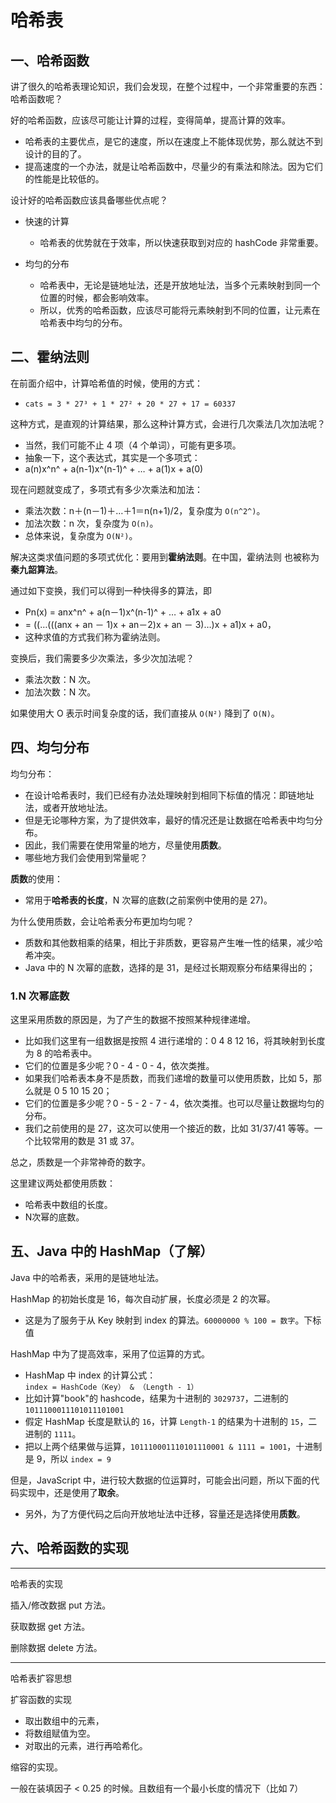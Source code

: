 # 哈希表

## 一、哈希函数

讲了很久的哈希表理论知识，我们会发现，在整个过程中，一个非常重要的东西：哈希函数呢？

好的哈希函数，应该尽可能让计算的过程，变得简单，提高计算的效率。

- 哈希表的主要优点，是它的速度，所以在速度上不能体现优势，那么就达不到设计的目的了。
- 提高速度的一个办法，就是让哈希函数中，尽量少的有乘法和除法。因为它们的性能是比较低的。

设计好的哈希函数应该具备哪些优点呢？

- 快速的计算
  - 哈希表的优势就在于效率，所以快速获取到对应的 hashCode 非常重要。

- 均匀的分布
  - 哈希表中，无论是链地址法，还是开放地址法，当多个元素映射到同一个位置的时候，都会影响效率。
  - 所以，优秀的哈希函数，应该尽可能将元素映射到不同的位置，让元素在哈希表中均匀的分布。

## 二、霍纳法则

在前面介绍中，计算哈希值的时候，使用的方式：

- `cats = 3 * 27³ + 1 * 27² + 20 * 27 + 17 = 60337`

这种方式，是直观的计算结果，那么这种计算方式，会进行几次乘法几次加法呢？

- 当然，我们可能不止 4 项（4 个单词），可能有更多项。
- 抽象一下，这个表达式，其实是一个多项式：
- a(n)x^n^ + a(n-1)x^(n-1)^ + … + a(1)x + a(0)

现在问题就变成了，多项式有多少次乘法和加法：

- 乘法次数：n＋(n－1)＋…＋1＝n(n+1)/2，复杂度为 `O(n^2^)`。
- 加法次数：n 次，复杂度为 `O(n)`。
- 总体来说，复杂度为 `O(N²)`。

解决这类求值问题的多项式优化：要用到**霍纳法则**。在中国，霍纳法则 也被称为**秦九韶算法**。

通过如下变换，我们可以得到一种快得多的算法，即

- Pn(x) = anx^n^ + a(n－1)x^(n-1)^ + … + a1x + a0
- = ((…(((anx + an － 1)x + an－2)x + an － 3)…)x + a1)x + a0，
- 这种求值的方式我们称为霍纳法则。

变换后，我们需要多少次乘法，多少次加法呢？

- 乘法次数：N 次。
- 加法次数：N 次。

如果使用大 O 表示时间复杂度的话，我们直接从 `O(N²)` 降到了 `O(N)`。

## 四、均匀分布

均匀分布：

- 在设计哈希表时，我们已经有办法处理映射到相同下标值的情况：即链地址法，或者开放地址法。
- 但是无论哪种方案，为了提供效率，最好的情况还是让数据在哈希表中均匀分布。
- 因此，我们需要在使用常量的地方，尽量使用**质数**。
- 哪些地方我们会使用到常量呢？

**质数**的使用：

- 常用于**哈希表的长度**，N 次幂的底数(之前案例中使用的是 27)。

为什么使用质数，会让哈希表分布更加均匀呢？

- 质数和其他数相乘的结果，相比于非质数，更容易产生唯一性的结果，减少哈希冲突。
- Java 中的 N 次幂的底数，选择的是 31，是经过长期观察分布结果得出的；

### 1.N 次幂底数

这里采用质数的原因是，为了产生的数据不按照某种规律递增。

- 比如我们这里有一组数据是按照 4 进行递增的：0 4 8 12 16，将其映射到长度为 8 的哈希表中。
- 它们的位置是多少呢？0 - 4 - 0 - 4，依次类推。
- 如果我们哈希表本身不是质数，而我们递增的数量可以使用质数，比如 5，那么就是 0 5 10 15 20；
- 它们的位置是多少呢？0 - 5 - 2 - 7 - 4，依次类推。也可以尽量让数据均匀的分布。
- 我们之前使用的是 27，这次可以使用一个接近的数，比如 31/37/41 等等。一个比较常用的数是 31 或 37。

总之，质数是一个非常神奇的数字。

这里建议两处都使用质数：

- 哈希表中数组的长度。
- N次幂的底数。

## 五、Java 中的 HashMap（了解）

Java 中的哈希表，采用的是链地址法。

HashMap 的初始长度是 16，每次自动扩展，长度必须是 2 的次幂。

- 这是为了服务于从 Key 映射到 index 的算法。`60000000 % 100 = 数字`。下标值

HashMap 中为了提高效率，采用了位运算的方式。

- HashMap 中 index 的计算公式：`index = HashCode（Key） & （Length - 1）`
- 比如计算"book"的 hashcode，结果为十进制的 `3029737`，二进制的 `1011100011101011101001`
- 假定 HashMap 长度是默认的 `16`，计算 `Length-1` 的结果为十进制的 `15`，二进制的 `1111`。
- 把以上两个结果做与运算，`101110001110101110001 & 1111 = 1001`，十进制是 9，所以 `index = 9`

但是，JavaScript 中，进行较大数据的位运算时，可能会出问题，所以下面的代码实现中，还是使用了**取余**。

- 另外，为了方便代码之后向开放地址法中迁移，容量还是选择使用**质数**。

## 六、哈希函数的实现

---

哈希表的实现

插入/修改数据 put 方法。



获取数据 get 方法。



删除数据 delete 方法。

---

哈希表扩容思想



扩容函数的实现

- 取出数组中的元素，
- 将数组赋值为空。
- 对取出的元素，进行再哈希化。



缩容的实现。

一般在装填因子 < 0.25 的时候。且数组有一个最小长度的情况下（比如 7）
